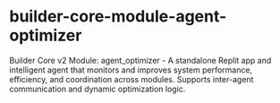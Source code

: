 # builder-core-module-agent-optimizer
Builder Core v2 Module: agent_optimizer - A standalone Replit app and intelligent agent that monitors and improves system performance, efficiency, and coordination across modules. Supports inter-agent communication and dynamic optimization logic.
